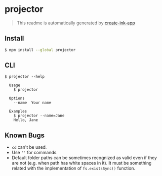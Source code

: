 # projector

> This readme is automatically generated by [create-ink-app](https://github.com/vadimdemedes/create-ink-app)

## Install

```bash
$ npm install --global projector
```

## CLI

```
$ projector --help

  Usage
    $ projector

  Options
    --name  Your name

  Examples
    $ projector --name=Jane
    Hello, Jane
```

## Known Bugs

- `cd` can't be used.
- Use `''` for commands
- Default folder paths can be sometimes recognized as valid even if they are not (e.g. when path has white spaces in it). It must be something related with the implementation of `fs.existsSync()` function.
